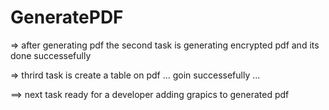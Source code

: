 # GeneratePDF

 => after generating pdf the second task is generating encrypted pdf and its done successefully 

 => thrird task is create a table on pdf ... goin successefully ...

 ==> next task ready for  a developer adding grapics to generated pdf 